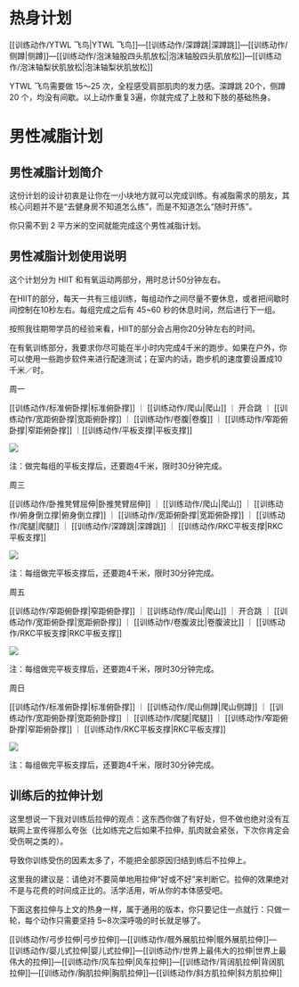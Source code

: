 # 热身计划

[[训练动作/YTWL 飞鸟|YTWL 飞鸟]]—[[训练动作/深蹲跳|深蹲跳]]—[[训练动作/侧蹲|侧蹲]]—[[训练动作/泡沫轴股四头肌放松|泡沫轴股四头肌放松]]—[[训练动作/泡沫轴梨状肌放松|泡沫轴梨状肌放松]]

YTWL 飞鸟需要做 15～25 次，全程感受肩部肌肉的发力感。深蹲跳 20个，侧蹲 20 个，均没有间歇。以上动作重复3遍，你就完成了上肢和下肢的基础热身。

# 男性减脂计划

## 男性减脂计划简介

这份计划的设计初衷是让你在一小块地方就可以完成训练。有减脂需求的朋友，其核心问题并不是“去健身房不知道怎么练”，而是不知道怎么“随时开练”。

你只需不到 2 平方米的空间就能完成这个男性减脂计划。

## 男性减脂计划使用说明

这个计划分为 HIIT 和有氧运动两部分，用时总计50分钟左右。

在HIIT的部分，每天一共有三组训练，每组动作之间尽量不要休息，或者把间歇时间控制在10秒左右。每组完成之后有 45~60 秒的休息时间，然后进行下一组。

按照我往期带学员的经验来看，HIIT的部分会占用你20分钟左右的时间。

在有氧训练部分，我要求你尽可能在半小时内完成4千米的跑步。如果在户外，你可以使用一些跑步软件来进行配速测试；在室内的话，跑步机的速度要设置成10千米／时。

周一

[[训练动作/标准俯卧撑|标准俯卧撑]] ｜ [[训练动作/爬山|爬山]] ｜ 开合跳 ｜ [[训练动作/宽距俯卧撑|宽距俯卧撑]] ｜ [[训练动作/卷腹|卷腹]] ｜ [[训练动作/窄距俯卧撑|窄距俯卧撑]] ｜[[训练动作/平板支撑|平板支撑]]

![](_media/Pasted%20image%2020230625204551.png)

注：做完每组的平板支撑后，还要跑4千米，限时30分钟完成。

周三

[[训练动作/卧推凳臂屈伸|卧推凳臂屈伸]] ｜ [[训练动作/爬山|爬山]] ｜ [[训练动作/俯身倒立撑|俯身倒立撑]] ｜ [[训练动作/宽距俯卧撑|宽距俯卧撑]] ｜ [[训练动作/爬腿|爬腿]] ｜ [[训练动作/深蹲跳|深蹲跳]] ｜ [[训练动作/RKC平板支撑|RKC平板支撑]]

![](_media/Pasted%20image%2020230625204624.png)

注：每组做完平板支撑后，还要跑4千米，限时30分钟完成。

周五

[[训练动作/窄距俯卧撑|窄距俯卧撑]] ｜ [[训练动作/爬山|爬山]] ｜ 开合跳 ｜ [[训练动作/宽距俯卧撑|宽距俯卧撑]] ｜ [[训练动作/卷腹波比|卷腹波比]] ｜ [[训练动作/RKC平板支撑|RKC平板支撑]]

![](_media/Pasted%20image%2020230625204648.png)

注：每组做完平板支撑后，还要跑4千米，限时30分钟完成。

周日

[[训练动作/标准俯卧撑|标准俯卧撑]] ｜ [[训练动作/爬山侧蹲|爬山侧蹲]] ｜ [[训练动作/宽距俯卧撑|宽距俯卧撑]] ｜ [[训练动作/爬腿|爬腿]] ｜ [[训练动作/窄距俯卧撑|窄距俯卧撑]] ｜ [[训练动作/RKC平板支撑|RKC平板支撑]]

![](_media/Pasted%20image%2020230625204743.png)

注：每组做完平板支撑后，还要跑4千米，限时30分钟完成。

## 训练后的拉伸计划

这里想说一下我对训练后拉伸的观点：这东西你做了有好处，但不做也绝对没有互联网上宣传得那么夸张（比如练完之后如果不拉伸，肌肉就会紧张，下次你肯定会受伤啊之类的）。

导致你训练受伤的因素太多了，不能把全部原因归结到练后不拉伸上。

这里我的建议是：请绝对不要简单地用拉伸“好或不好”来判断它。拉伸的效果绝对不是与花费的时间成正比的。活学活用，听从你的本体感受吧。

下面这套拉伸与上文的热身一样，属于通用的版本，你只要记住一点就行：只做一轮，每个动作只需要坚持 5~8次深呼吸的时长就足够了。

[[训练动作/弓步拉伸|弓步拉伸]]—[[训练动作/髋外展肌拉伸|髋外展肌拉伸]]—[[训练动作/婴儿式拉伸|婴儿式拉伸]]—[[训练动作/世界上最伟大的拉伸|世界上最伟大的拉伸]]—[[训练动作/风车拉伸|风车拉伸]]—[[训练动作/背阔肌拉伸|背阔肌拉伸]]—[[训练动作/胸肌拉伸|胸肌拉伸]]—[[训练动作/斜方肌拉伸|斜方肌拉伸]]
